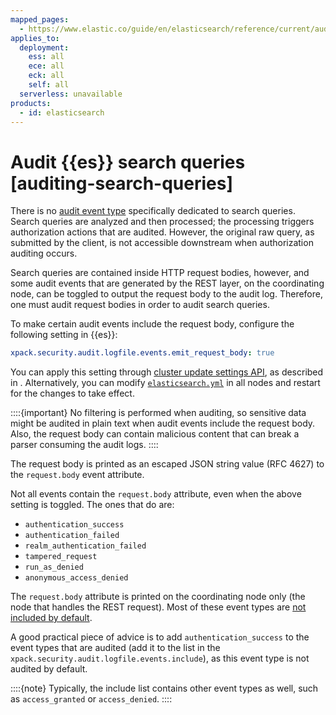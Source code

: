 ```yaml
---
mapped_pages:
  - https://www.elastic.co/guide/en/elasticsearch/reference/current/auditing-search-queries.html
applies_to:
  deployment:
    ess: all
    ece: all
    eck: all
    self: all
  serverless: unavailable
products:
  - id: elasticsearch
---
```


# Audit {{es}} search queries [auditing-search-queries]

There is no [audit event type](elasticsearch://reference/elasticsearch/elasticsearch-audit-events.md) specifically dedicated to search queries. Search queries are analyzed and then processed; the processing triggers authorization actions that are audited. However, the original raw query, as submitted by the client, is not accessible downstream when authorization auditing occurs.

Search queries are contained inside HTTP request bodies, however, and some audit events that are generated by the REST layer, on the coordinating node, can be toggled to output the request body to the audit log. Therefore, one must audit request bodies in order to audit search queries.

To make certain audit events include the request body, configure the following setting in {{es}}:

```yaml
xpack.security.audit.logfile.events.emit_request_body: true
```

You can apply this setting through [cluster update settings API](https://www.elastic.co/docs/api/doc/elasticsearch/operation/operation-cluster-put-settings), as described in [](./configuring-audit-logs.md). Alternatively, you can modify [`elasticsearch.yml`](/deploy-manage/stack-settings.md) in all nodes and restart for the changes to take effect.

::::{important}
No filtering is performed when auditing, so sensitive data might be audited in plain text when audit events include the request body. Also, the request body can contain malicious content that can break a parser consuming the audit logs.
::::

The request body is printed as an escaped JSON string value (RFC 4627) to the `request.body` event attribute.

Not all events contain the `request.body` attribute, even when the above setting is toggled. The ones that do are:

* `authentication_success`
* `authentication_failed`
* `realm_authentication_failed`
* `tampered_request`
* `run_as_denied`
* `anonymous_access_denied`

The `request.body` attribute is printed on the coordinating node only (the node that handles the REST request). Most of these event types are [not included by default](elasticsearch://reference/elasticsearch/configuration-reference/auding-settings.md#xpack-sa-lf-events-include).

A good practical piece of advice is to add `authentication_success` to the event types that are audited (add it to the list in the `xpack.security.audit.logfile.events.include`), as this event type is not audited by default.

::::{note}
Typically, the include list contains other event types as well, such as `access_granted` or `access_denied`.
::::


